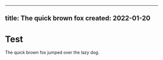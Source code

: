 
---
title: The quick brown fox
created: 2022-01-20
---
# Test

The quick brown fox jumped over the lazy dog.
